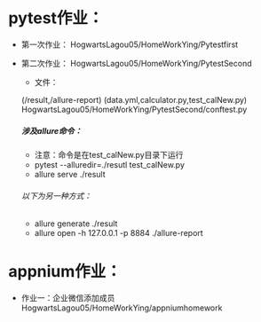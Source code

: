 # pytest作业：
- 第一次作业：
    HogwartsLagou05/HomeWorkYing/Pytestfirst
- 第二次作业：
    HogwartsLagou05/HomeWorkYing/PytestSecond
    
    - 文件：
    
    (/result,/allure-report)
    (data.yml,calculator.py,test_calNew.py)
    HogwartsLagou05/HomeWorkYing/PytestSecond/conftest.py
    
   ##### 涉及allure命令：
   - 注意：命令是在test_calNew.py目录下运行 
   - pytest --alluredir=./resutl test_calNew.py
   - allure serve ./result   
   
   ###### 以下为另一种方式：     
   - allure generate ./result
   - allure open -h 127.0.0.1 -p 8884 ./allure-report

      
# appnium作业：
- 作业一：企业微信添加成员
    HogwartsLagou05/HomeWorkYing/appniumhomework
